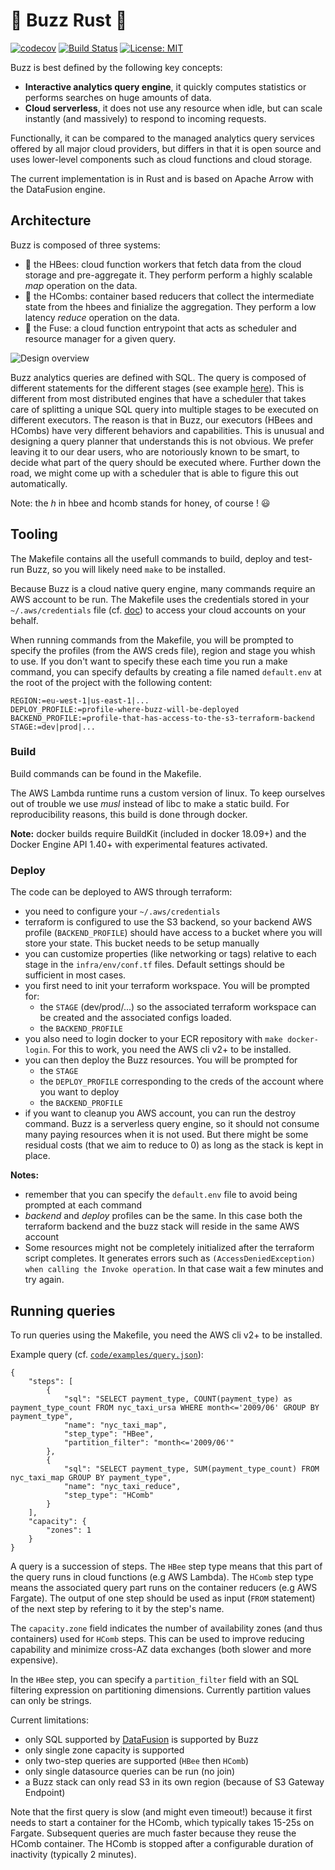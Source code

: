 # :honeybee: Buzz Rust :honeybee:

[![codecov](https://codecov.io/gh/cloudfuse-io/buzz-rust/branch/master/graph/badge.svg?token=I5IDAW6VS6)](https://codecov.io/gh/cloudfuse-io/buzz-rust)
[![Build Status](https://travis-ci.com/cloudfuse-io/buzz-rust.svg?token=9RxDUsNXba9MDDdpBaZt&branch=master)](https://travis-ci.com/cloudfuse-io/buzz-rust)
[![License: MIT](https://img.shields.io/badge/License-MIT-green.svg)](LICENSE)

Buzz is best defined by the following key concepts:
- **Interactive analytics query engine**, it quickly computes statistics or performs searches on huge amounts of data.
- **Cloud serverless**, it does not use any resource when idle, but can scale instantly (and massively) to respond to incoming requests.

Functionally, it can be compared to the managed analytics query services offered by all major cloud providers, but differs in that it is open source and uses lower-level components such as cloud functions and cloud storage.

The current implementation is in Rust and is based on Apache Arrow with the DataFusion engine.

## Architecture

Buzz is composed of three systems:
- :honeybee: the HBees: cloud function workers that fetch data from the cloud storage and pre-aggregate it. They perform perform a highly scalable _map_ operation on the data.
- :honey_pot: the HCombs: container based reducers that collect the intermediate state from the hbees and finialize the aggregation. They perform a low latency _reduce_ operation on the data.
- :sparkler: the Fuse: a cloud function entrypoint that acts as scheduler and resource manager for a given query.

![Design overview](https://raw.githubusercontent.com/wiki/cloudfuse-io/buzz-rust/resources/design-principle-cropped.png)

Buzz analytics queries are defined with SQL. The query is composed of different statements for the different stages (see example [here](code/examples/query.json)). This is different from most distributed engines that have a scheduler that takes care of splitting a unique SQL query into multiple stages to be executed on different executors. The reason is that in Buzz, our executors (HBees and HCombs) have very different behaviors and capabilities. This is unusual and designing a query planner that understands this is not obvious. We prefer leaving it to our dear users, who are notoriously known to be smart, to decide what part of the query should be executed where. Further down the road, we might come up with a scheduler that is able to figure this out automatically.

Note: the _h_ in hbee and hcomb stands for honey, of course ! :smiley:

## Tooling

The Makefile contains all the usefull commands to build, deploy and test-run Buzz, so you will likely need `make` to be installed.

Because Buzz is a cloud native query engine, many commands require an AWS account to be run. The Makefile uses the credentials stored in your `~/.aws/credentials` file (cf. [doc](https://docs.aws.amazon.com/cli/latest/userguide/cli-configure-files.html)) to access your cloud accounts on your behalf. 

When running commands from the Makefile, you will be prompted to specify the profiles (from the AWS creds file), region and stage you whish to use. If you don't want to specify these each time you run a make command, you can specify defaults by creating a file named `default.env` at the root of the project with the following content:
```
REGION:=eu-west-1|us-east-1|...
DEPLOY_PROFILE:=profile-where-buzz-will-be-deployed
BACKEND_PROFILE:=profile-that-has-access-to-the-s3-terraform-backend
STAGE:=dev|prod|...
```

### Build

Build commands can be found in the Makefile.

The AWS Lambda runtime runs a custom version of linux. To keep ourselves out of trouble we use *musl* instead of libc to make a static build. For reproducibility reasons, this build is done through docker.

**Note:** docker builds require BuildKit (included in docker 18.09+) and the Docker Engine API 1.40+ with experimental features activated.

### Deploy

The code can be deployed to AWS through terraform:
- you need to configure your `~/.aws/credentials`
- terraform is configured to use the S3 backend, so your backend AWS profile (`BACKEND_PROFILE`) should have access to a bucket where you will store your state. This bucket needs to be setup manually
- you can customize properties (like networking or tags) relative to each stage in the `infra/env/conf.tf` files. Default settings should be sufficient in most cases.
- you first need to init your terraform workspace. You will be prompted for:
  - the `STAGE` (dev/prod/...) so the associated terraform workspace can be created and the associated configs loaded.
  - the `BACKEND_PROFILE`
- you also need to login docker to your ECR repository with `make docker-login`. For this to work, you need the AWS cli v2+ to be installed.
- you can then deploy the Buzz resources. You will be prompted for
  - the `STAGE`
  - the `DEPLOY_PROFILE` corresponding to the creds of the account where you want to deploy
  - the `BACKEND_PROFILE`
- if you want to cleanup you AWS account, you can run the destroy command. Buzz is a serverless query engine, so it should not consume many paying resources when it is not used. But there might be some residual costs (that we aim to reduce to 0) as long as the stack is kept in place.

**Notes:**
- remember that you can specify the `default.env` file to avoid being prompted at each command
- *backend* and *deploy* profiles can be the same. In this case both the terraform backend and the buzz stack will reside in the same AWS account
- Some resources might not be completely initialized after the terraform script completes. It generates errors such as `(AccessDeniedException) when calling the Invoke operation`. In that case wait a few minutes and try again.

## Running queries

To run queries using the Makefile, you need the AWS cli v2+ to be installed.

Example query (cf. [`code/examples/query.json`](code/examples/query.json)):
```
{
    "steps": [
        {
            "sql": "SELECT payment_type, COUNT(payment_type) as payment_type_count FROM nyc_taxi_ursa WHERE month<='2009/06' GROUP BY payment_type",
            "name": "nyc_taxi_map",
            "step_type": "HBee",
            "partition_filter": "month<='2009/06'"
        },
        {
            "sql": "SELECT payment_type, SUM(payment_type_count) FROM nyc_taxi_map GROUP BY payment_type",
            "name": "nyc_taxi_reduce",
            "step_type": "HComb"
        }
    ],
    "capacity": {
        "zones": 1
    }
}
```

A query is a succession of steps. The `HBee` step type means that this part of the query runs in cloud functions (e.g AWS Lambda). The `HComb` step type means the associated query part runs on the container reducers (e.g AWS Fargate). The output of one step should be used as input (`FROM` statement) of the next step by refering to it by the step's name.

The `capacity.zone` field indicates the number of availability zones (and thus containers) used for `HComb` steps. This can be used to improve reducing capability and minimize cross-AZ data exchanges (both slower and more expensive).

In the `HBee` step, you can specify a `partition_filter` field with an SQL filtering expression on partitioning dimensions. Currently partition values can only be strings.

Current limitations:
- only SQL supported by [DataFusion](https://github.com/apache/arrow/tree/master/rust/datafusion) is supported by Buzz
- only single zone capacity is supported
- only two-step queries are supported (`HBee` then `HComb`)
- only single datasource queries can be run (no join)
- a Buzz stack can only read S3 in its own region (because of S3 Gateway Endpoint)

Note that the first query is slow (and might even timeout!) because it first needs to start a container for the HComb, which typically takes 15-25s on Fargate. Subsequent queries are much faster because they reuse the HComb container. The HComb is stopped after a configurable duration of inactivity (typically 2 minutes).